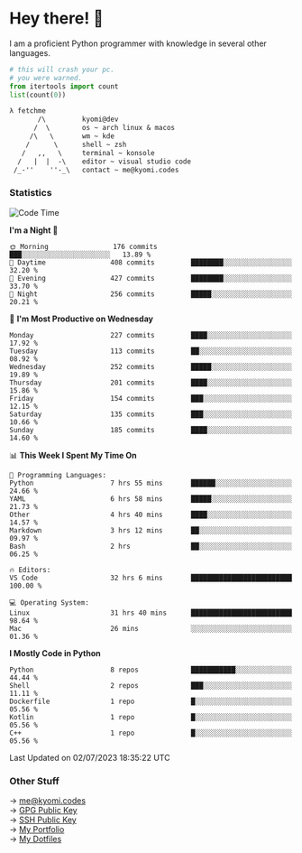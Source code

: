 # Hey there! 👋

I am a proficient Python programmer with knowledge in several other languages.

```py
# this will crash your pc.
# you were warned.
from itertools import count
list(count(0))
```

```txt
λ fetchme
       /\         kyomi@dev
      /  \        os ~ arch linux & macos
     /\   \       wm ~ kde
    /      \      shell ~ zsh
   /   ,,   \     terminal ~ konsole
  /   |  |  -\    editor ~ visual studio code
 /_-''    ''-_\   contact ~ me@kyomi.codes
```

### Statistics
<!--START_SECTION:waka-->
![Code Time](http://img.shields.io/badge/Code%20Time-209%20hrs%2028%20mins-blue)

**I'm a Night 🦉** 

```text
🌞 Morning                176 commits         ███░░░░░░░░░░░░░░░░░░░░░░   13.89 % 
🌆 Daytime                408 commits         ████████░░░░░░░░░░░░░░░░░   32.20 % 
🌃 Evening                427 commits         ████████░░░░░░░░░░░░░░░░░   33.70 % 
🌙 Night                  256 commits         █████░░░░░░░░░░░░░░░░░░░░   20.21 % 
```
📅 **I'm Most Productive on Wednesday** 

```text
Monday                   227 commits         ████░░░░░░░░░░░░░░░░░░░░░   17.92 % 
Tuesday                  113 commits         ██░░░░░░░░░░░░░░░░░░░░░░░   08.92 % 
Wednesday                252 commits         █████░░░░░░░░░░░░░░░░░░░░   19.89 % 
Thursday                 201 commits         ████░░░░░░░░░░░░░░░░░░░░░   15.86 % 
Friday                   154 commits         ███░░░░░░░░░░░░░░░░░░░░░░   12.15 % 
Saturday                 135 commits         ███░░░░░░░░░░░░░░░░░░░░░░   10.66 % 
Sunday                   185 commits         ████░░░░░░░░░░░░░░░░░░░░░   14.60 % 
```


📊 **This Week I Spent My Time On** 

```text
💬 Programming Languages: 
Python                   7 hrs 55 mins       ██████░░░░░░░░░░░░░░░░░░░   24.66 % 
YAML                     6 hrs 58 mins       █████░░░░░░░░░░░░░░░░░░░░   21.73 % 
Other                    4 hrs 40 mins       ████░░░░░░░░░░░░░░░░░░░░░   14.57 % 
Markdown                 3 hrs 12 mins       ██░░░░░░░░░░░░░░░░░░░░░░░   09.97 % 
Bash                     2 hrs               ██░░░░░░░░░░░░░░░░░░░░░░░   06.25 % 

🔥 Editors: 
VS Code                  32 hrs 6 mins       █████████████████████████   100.00 % 

💻 Operating System: 
Linux                    31 hrs 40 mins      █████████████████████████   98.64 % 
Mac                      26 mins             ░░░░░░░░░░░░░░░░░░░░░░░░░   01.36 % 
```

**I Mostly Code in Python** 

```text
Python                   8 repos             ███████████░░░░░░░░░░░░░░   44.44 % 
Shell                    2 repos             ███░░░░░░░░░░░░░░░░░░░░░░   11.11 % 
Dockerfile               1 repo              █░░░░░░░░░░░░░░░░░░░░░░░░   05.56 % 
Kotlin                   1 repo              █░░░░░░░░░░░░░░░░░░░░░░░░   05.56 % 
C++                      1 repo              █░░░░░░░░░░░░░░░░░░░░░░░░   05.56 % 
```




 Last Updated on 02/07/2023 18:35:22 UTC
<!--END_SECTION:waka-->

### Other Stuff

→ [me@kyomi.codes](mailto:me@kyomi.codes)\
→ [GPG Public Key](https://github.com/bitterteriyaki.gpg)\
→ [SSH Public Key](https://github.com/bitterteriyaki.keys)\
→ [My Portfolio](https://kyomi.codes)\
→ [My Dotfiles](https://github.com/bitterteriyaki/dotfiles)
